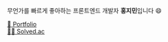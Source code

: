 무언가를 빠르게 좋아하는 프론트엔드 개발자 **홍지민**입니다 😄

[📄 Portfolio](https://aoiharu.notion.site/docx-5e4e11fda35e4abd8396a4a07005f949) <br />
[🧑‍💻 Solved.ac](https://solved.ac/profile/j1min) <br />
